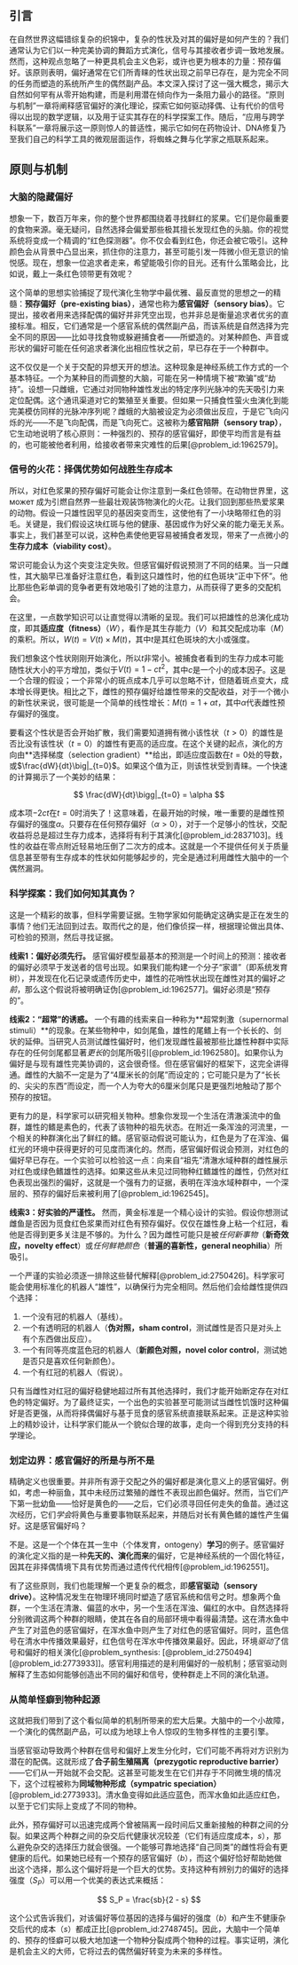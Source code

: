 ## 引言
在自然世界这幅错综复杂的织锦中，复杂的性状及对其的偏好是如何产生的？我们通常认为它们以一种完美协调的舞蹈方式演化，信号与其接收者步调一致地发展。然而，这种观点忽略了一种更具机会主义色彩，或许也更为根本的力量：预存偏好。该原则表明，偏好通常在它们所青睐的性状出现之前早已存在，是为完全不同的任务而塑造的系统所产生的偶然副产品。本文深入探讨了这一强大概念，揭示大自然如何罕有从零开始构建，而是利用潜在倾向作为一条阻力最小的路径。“原则与机制”一章将阐释感官偏好的演化理论，探索它如何驱动择偶、让有代价的信号得以出现的数学逻辑，以及用于证实其存在的科学探案工作。随后，“应用与跨学科联系”一章将展示这一原则惊人的普适性，揭示它如何在药物设计、DNA修复乃至我们自己的科学工具的微观层面运作，将蜘蛛之舞与化学家之瓶联系起来。

## 原则与机制

### 大脑的隐藏偏好

想象一下，数百万年来，你的整个世界都围绕着寻找鲜红的浆果。它们是你最重要的食物来源。毫无疑问，自然选择会偏爱那些极其擅长发现红色的头脑。你的视觉系统将变成一个精调的“红色探测器”。你不仅会看到红色，你还会被它吸引。这种颜色会从背景中凸显出来，抓住你的注意力，甚至可能引发一阵微小但无意识的愉悦感。现在，想象一位追求者走来，希望能吸引你的目光。还有什么策略会比，比如说，戴上一条红色领带更有效呢？

这个简单的思想实验捕捉了现代演化生物学中最优雅、最反直觉的思想之一的精髓：**预存偏好（pre-existing bias）**，通常也称为**感官偏好（sensory bias）**。它提出，接收者用来选择配偶的偏好并非凭空出现，也并非总是衡量追求者优劣的直接标准。相反，它们通常是一个感官系统的偶然副产品，而该系统是自然选择为完全不同的原因——比如寻找食物或躲避捕食者——所塑造的。对某种颜色、声音或形状的偏好可能在任何追求者演化出相应性状之前，早已存在于一个种群中。

这不仅仅是一个关于交配的异想天开的想法。这种现象是神经系统工作方式的一个基本特征。一个为某种目的而调整的大脑，可能在另一种情境下被“欺骗”或“劫持”。设想一只雌蛾，它通过对同物种雄性发出的特定序列光脉冲的先天吸引力来定位配偶。这个通讯渠道对它的繁殖至关重要。但如果一只捕食性萤火虫演化到能完美模仿同样的光脉冲序列呢？雌蛾的大脑被设定为必须做出反应，于是它飞向闪烁的光——不是飞向配偶，而是飞向死亡。这被称为**感官陷阱（sensory trap）**，它生动地说明了核心原则：一种强烈的、预存的感官偏好，即使平均而言是有益的，也可能被他者利用，给接收者带来灾难性的后果[@problem_id:1962579]。

### 信号的火花：择偶优势如何战胜生存成本

所以，对红色浆果的预存偏好可能会让你注意到一条红色领带。在动物世界里，这 может 成为引燃自然界一些最壮观装饰物演化的火花。让我们回到那些热爱浆果的动物。假设一只雄性因罕见的基因突变而生，这使他有了一小块略带红色的羽毛。关键是，我们假设这块红斑与他的健康、基因或作为好父亲的能力毫无关系。事实上，我们甚至可以说，这种色素使他更容易被捕食者发现，带来了一点微小的**生存力成本（viability cost）**。

常识可能会认为这个突变注定失败。但感官偏好假说预测了不同的结果。当一只雌性，其大脑早已准备好注意红色，看到这只雄性时，他的红色斑块“正中下怀”。他比那些色彩单调的竞争者更有效地吸引了她的注意力，从而获得了更多的交配机会。

在这里，一点数学知识可以让直觉得以清晰的呈现。我们可以把雄性的总演化成功度，即其**适应度（fitness）**（$W$），看作是其生存能力（$V$）和其交配成功率（$M$）的乘积。所以，$W(t) = V(t) \times M(t)$，其中$t$是其红色斑块的大小或强度。

我们想象这个性状刚刚开始演化，所以$t$非常小。被捕食者看到的生存力成本可能随性状大小的平方增加，类似于$V(t) = 1 - c t^{2}$，其中$c$是一个小的成本因子。这是一个合理的假设；一个非常小的斑点成本几乎可以忽略不计，但随着斑点变大，成本增长得更快。相比之下，雌性的预存偏好给雄性带来的交配收益，对于一个微小的新性状来说，很可能是一个简单的线性增长：$M(t) = 1 + \alpha t$，其中$\alpha$代表雌性预存偏好的强度。

要看这个性状是否会开始扩散，我们需要知道拥有微小该性状（$t > 0$）的雄性是否比没有该性状（$t=0$）的雄性有更高的适应度。在这个关键的起点，演化的方向由**选择梯度（selection gradient）**给出，即适应度函数在$t=0$处的导数，或$\frac{dW}{dt}\big|_{t=0}$。如果这个值为正，则该性状受到青睐。一个快速的计算揭示了一个美妙的结果：

$$ \frac{dW}{dt}\bigg|_{t=0} = \alpha $$

成本项$-2ct$在$t=0$时消失了！这意味着，在最开始的时候，唯一重要的是雌性预存偏好的强度$\alpha$。只要存在任何预存偏好（$\alpha > 0$），对于一个足够小的性状，交配收益将总是超过生存力成本，选择将有利于其演化[@problem_id:2837103]。线性的收益在零点附近轻易地压倒了二次方的成本。这就是一个不提供任何关于质量信息甚至带有生存成本的性状如何能够起步的，完全是通过利用雌性大脑中的一个偶然漏洞。

### 科学探案：我们如何知其真伪？

这是一个精彩的故事，但科学需要证据。生物学家如何能确定这确实是正在发生的事情？他们无法回到过去。取而代之的是，他们像侦探一样，根据理论做出具体、可检验的预测，然后寻找证据。

**线索1：偏好必须先行。** 感官偏好模型最基本的预测是一个时间上的预测：接收者的偏好必须早于发送者的信号出现。如果我们能构建一个分子“家谱”（即系统发育树），并发现在化石记录或遗传历史中，雄性的花哨性状出现在雌性对其的偏好*之前*，那么这个假说将被明确证伪[@problem_id:1962577]。偏好必须是“预存的”。

**线索2：“超常”的诱惑。** 一个有趣的线索来自一种称为**超常刺激（supernormal stimuli）**的现象。在某些物种中，如剑尾鱼，雄性的尾鳍上有一个长长的、剑状的延伸。当研究人员测试雌性偏好时，他们发现雌性最被那些比雄性种群中实际存在的任何剑尾都显著*更长*的剑尾所吸引[@problem_id:1962580]。如果你认为偏好是与现有雄性完美协调的，这会很奇怪。但在感官偏好的框架下，这完全讲得通。雌性的大脑不一定是为了“4厘米长的剑尾”而设定的；它可能只是为了“长长的、尖尖的东西”而设定，而一个人为夸大的6厘米剑尾只是更强烈地触动了那个预存的按钮。

更有力的是，科学家可以研究相关物种。想象你发现一个生活在清澈溪流中的鱼群，雄性的鳍是素色的，代表了该物种的祖先状态。在附近一条浑浊的河流里，一个相关的种群演化出了鲜红的鳍。感官驱动假说可能认为，红色是为了在浑浊、偏红光的环境中获得更好的可见度而演化的。然而，感官偏好假说会预测，对红色的偏好早已存在。一个实验可以检验这一点：向来自“祖先”清澈水域种群的雌性展示对红色或绿色鳍雄性的选择。如果这些从未见过同物种红鳍雄性的雌性，仍然对红色表现出强烈的偏好，这就是一个强有力的证据，表明在浑浊水域种群中，一个深层的、预存的偏好后来被利用了[@problem_id:1962545]。

**线索3：好实验的严谨性。** 然而，黄金标准是一个精心设计的实验。假设你想测试雌鱼是否因为觅食红色浆果而对红色有预存偏好。仅仅在雄性身上粘一个红冠，看他是否得到更多关注是不够的。为什么？因为雌性可能只是被*任何新事物*（**新奇效应，novelty effect**）或*任何鲜艳颜色*（**普遍的喜新性，general neophilia**）所吸引。

一个严谨的实验必须逐一排除这些替代解释[@problem_id:2750426]。科学家可能会使用标准化的机器人“雄性”，以确保行为完全相同。然后他们会给雌性提供四个选择：
1.  一个没有冠的机器人（基线）。
2.  一个有透明冠的机器人（**伪对照，sham control**，测试雌性是否只是对头上有个东西做出反应）。
3.  一个有同等亮度蓝色冠的机器人（**新颜色对照，novel color control**，测试她是否只是喜欢任何新颜色）。
4.  一个有红冠的机器人（假说）。

只有当雌性对红冠的偏好稳健地超过所有其他选择时，我们才能开始断定存在对红色的特定偏好。为了最终证实，一个出色的实验甚至可能测试当雌性饥饿时这种偏好是否更强，从而将择偶偏好与基于觅食的感官系统直接联系起来。正是这种实验上的精妙设计，让科学家们能从一个貌似合理的故事，走向一个得到充分支持的科学理论。

### 划定边界：感官偏好的所是与所不是

精确定义也很重要。并非所有源于交配之外的偏好都是演化意义上的感官偏好。例如，考虑一种丽鱼，其中未经历过繁殖的雌性不表现出颜色偏好。然而，当它们产下第一批幼鱼——恰好是黄色的——之后，它们必须寻回任何走失的鱼苗。通过这次经历，它们*学会*将黄色与重要事物联系起来，并随后对长有黄色鳍的雄性产生偏好。这是感官偏好吗？

不是。这是一个个体在其一生中（个体发育，ontogeny）**学习**的例子。感官偏好的演化定义指的是一种**先天的、演化而来**的偏好，它是神经系统的一个固化特征，因其在非择偶情境下具有优势而通过遗传代代相传[@problem_id:1962551]。

有了这些原则，我们也能理解一个更复杂的概念，即**感官驱动（sensory drive）**。这种情况发生在物理环境同时塑造了感官系统和信号之时。想象两个鱼群，一个生活在清澈、偏蓝的水中，另一个生活在浑浊、偏红的水中。自然选择将分别微调这两个种群的眼睛，使其在各自的局部环境中看得最清楚。这在清水鱼中产生了对蓝色的感官偏好，在浑水鱼中则产生了对红色的感官偏好。同时，蓝色信号在清水中传播效果最好，红色信号在浑水中传播效果最好。因此，环境*驱动*了信号和偏好的相关演化[@problem_synthesis: [@problem_id:2750494] [@problem_id:2773933]]。感官利用描述的是利用偏好的一般机制；感官驱动则解释了生态如何能够创造出不同的偏好和信号，使种群走上不同的演化轨道。

### 从简单怪癖到物种起源

这就把我们带到了这个看似简单的机制所带来的宏大后果。大脑中的一个小故障，一个演化的偶然副产品，可以成为地球上令人惊叹的生物多样性的主要引擎。

当感官驱动导致两个种群在信号和偏好上发生分化时，它们可能不再将对方识别为潜在的配偶。这就形成了**合子前生殖隔离（prezygotic reproductive barrier）**——它们从一开始就不会交配。这甚至可能发生在它们并存于不同微生境的情况下，这个过程被称为**同域物种形成（sympatric speciation）**[@problem_id:2773933]。清水鱼变得如此适应蓝色，而浑水鱼如此适应红色，以至于它们实际上变成了不同的物种。

此外，预存偏好可以迅速完成两个曾被隔离一段时间后又重新接触的种群之间的分裂。如果这两个种群之间的杂交后代健康状况较差（它们有适应度成本，$s$），那么避免杂交的选择压力就会很强。一个能够可靠地选择“自己同类”的雌性将会有更健康的后代。如果她已经有一个预存的感官偏好（$b$），而这个偏好恰好帮助她做出这个选择，那么这个偏好将是一个巨大的优势。支持这种有辨别力的偏好的选择强度（$S_P$）可以用一个优美的表达式来概括：

$$ S_P = \frac{sb}{2 - s} $$

这个公式告诉我们，对该偏好等位基因的选择与偏好的强度（$b$）和产生不健康杂交后代的成本（$s$）都成正比[@problem_id:2748745]。因此，大脑中一个简单的、预存的怪癖可以极大地加速一个物种分裂成两个物种的过程。事实证明，演化是机会主义的大师，它将过去的偶然偏好转变为未来的多样性。

